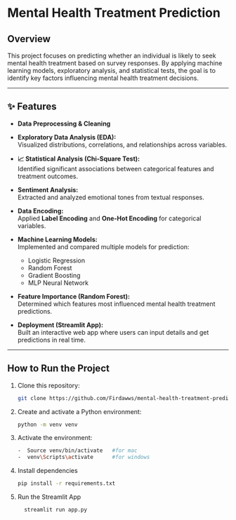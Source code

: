 #  Mental Health Treatment Prediction  

##  **Overview**  
This project focuses on predicting whether an individual is likely to seek mental health treatment based on survey responses. By applying machine learning models, exploratory analysis, and statistical tests, the goal is to identify key factors influencing mental health treatment decisions.  

---

## ✨ **Features**  
- **Data Preprocessing & Cleaning**

- **Exploratory Data Analysis (EDA):**  
  Visualized distributions, correlations, and relationships across variables.  

- **📈 Statistical Analysis (Chi-Square Test):**  
  Identified significant associations between categorical features and treatment outcomes.  

- **Sentiment Analysis:**  
  Extracted and analyzed emotional tones from textual responses.  

- **Data Encoding:**  
  Applied **Label Encoding** and **One-Hot Encoding** for categorical variables.  

- **Machine Learning Models:**  
  Implemented and compared multiple models for prediction:  
  - Logistic Regression  
  - Random Forest  
  - Gradient Boosting  
  - MLP Neural Network  

- **Feature Importance (Random Forest):**  
  Determined which features most influenced mental health treatment predictions.  


- **Deployment (Streamlit App):**  
  Built an interactive web app where users can input details and get predictions in real time.  

---

## **How to Run the Project**  

1. Clone this repository:  
   ```bash
   git clone https://github.com/Firdawws/mental-health-treatment-prediction.git

2. Create and activate a Python environment:
      ```bash
   python -m venv venv

3. Activate the environment:
    ```bash
   -  Source venv/bin/activate   #for mac
   -  venv\Scripts\activate      #for windows

4. Install dependencies
    ```bash
    pip install -r requirements.txt
5. Run the Streamlit App
   ```bash
     streamlit run app.py
   



